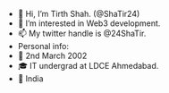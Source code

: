 - 👋 Hi, I’m Tirth Shah. (@ShaTir24)
- 👀 I’m interested in Web3 development.
- 📫 My twitter handle is @24ShaTir.
- Personal info:
- 🎂 2nd March 2002
- 🎓 IT undergrad at LDCE Ahmedabad.
- 📍 India

<!---
ShaTir24/ShaTir24 is a ✨ special ✨ repository because its `README.md` (this file) appears on your GitHub profile.
You can click the Preview link to take a look at your changes.
--->
